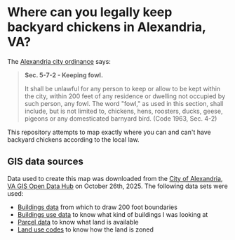 # Where can you legally keep backyard chickens in Alexandria, VA?

The [Alexandria city ordinance](https://library.municode.com/va/alexandria/codes/code_of_ordinances?nodeId=PTIITHCOGEOR_TIT5TRENSE_CH7ANFO_ARTAGEPR_S5-7-2KEFO) says:

> **Sec. 5-7-2 - Keeping fowl.**
>
> It shall be unlawful for any person to keep or allow to be kept within the city, within 200 feet of any residence or dwelling not occupied by such person, any fowl. The word "fowl," as used in this section, shall include, but is not limited to, chickens, hens, roosters, ducks, geese, pigeons or any domesticated barnyard bird. (Code 1963, Sec. 4-2)

This repository attempts to map exactly where you can and can't have backyard chickens according to the local law.

## GIS data sources

Data used to create this map was downloaded from the [City of Alexandria, VA GIS Open Data Hub](https://cityofalexandria-alexgis.opendata.arcgis.com/) on October 26th, 2025. The following data sets were used:

- [Buildings data](https://cityofalexandria-alexgis.opendata.arcgis.com/datasets/aec4d1c6ee894e1b821ff39d30bdfc30_0/explore) from which to draw 200 foot boundaries
- [Buildings use data](https://cityofalexandria-alexgis.opendata.arcgis.com/datasets/8ecb044012bf47f0959fee76e9cc559b_0/explore) to know what kind of buildings I was looking at
- [Parcel data](https://cityofalexandria-alexgis.opendata.arcgis.com/datasets/ab8f3a147ddc47deb6d82c5afda65708_0/explore) to know what land is available
- [Land use codes](https://cityofalexandria-alexgis.opendata.arcgis.com/datasets/122a2b6d20ea4e1ba8bb831e932ffa56_0/explore) to know how the land is zoned